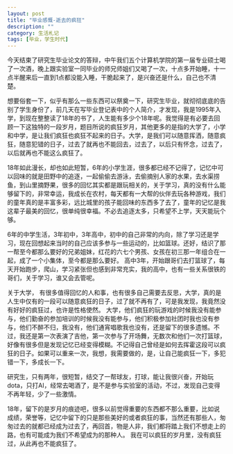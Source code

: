 ```yaml
---
layout: post
title: "毕业感慨-逝去的疯狂"
description: ""
category: 生活札记
tags: [毕业，学生时代]
---
```

今天结束了研究生毕业论文的答辩，中午我们五个计算机学院的第一届专业硕士喝了一次酒，晚上跟实验室一同毕业的师兄师姐们又喝了一次，十点多开始睡，十一点半醒来后一直到1点都没能入睡，干脆起来了，是兴奋还是什么，自己也不清楚。

想要俗套一下，似乎有那么一些东西可以祭奠一下，研究生毕业，就彻彻底底的告别了学生身份了，前几天在写毕业登记表中的个人简介，才发现，我是1995年入学，到现在整整读了18年的书了，人生能有多少个18年呢。我觉得是有必要去回顾一下这独特的一段岁月，题目所说的疯狂岁月，其他更多的是指的大学了，小学和中学，是让我们疯狂也疯狂不起来的日子。大学，是我们可以随意挥洒，随意疯狂，随意犯错的日子，过去了就再也不能回去，过去了，以后只有怀念，过去了，以后就再也不能这么疯狂了。


18年如此漫长，却也如此短暂，6年的小学生涯，很多都已经不记得了，记忆中可以回味的就是田野中的追逐，一起偷偷去游泳，去偷摘别人家的水果，去水渠捞鱼，到山里摘野果，很多的回忆其实都是跟玩相关的，关于学习，真的没有什么能够留下的，非常幸运，我成长在农村，每天都有一大帮的伙伴去玩各种游戏，我们的童年真的是丰富多彩，远比城里的孩子能回味的东西多了去了，童年的记忆是我这辈子最美的回忆，很单纯很幸福。不必去追逐太多，只希望不上学，天天能玩个够。

6年的中学生活，3年初中，3年高中，初中的自己非常的内向，除了学习还是学习，现在回想起来当时的自己应该多参与一些运动的，比如篮球。还好，结识了那一帮至今都那么要好的兄弟姐妹，红花的六七个男孩、女孩在初三那一年组合在一起，成了一个小集体，至今都是那么要好。
高中3年，开始跟哥们去打篮球了，每天开始跑步，爬山，学习紧张但也感到非常充实，我的高中，也有一些关系很铁的哥们，关于学习，谁又会去管呢。


关于大学， 有很多值得回忆的人和事，也有很多自己需要去反思，大学，真的是人生中仅有的一段可以随意疯狂的日子，过了就不再有了，可是我发现，我竟然没有好好的疯狂过，也许是性格使然。
大学，他们疯狂的玩游戏的时候我没有能参与，他们勤奋的参加培训的时候我没有能参与，他们积极参加社团时我也没有参与，他们不醉不归，我没有，他们通宵唱歌我也没有，还是留下的很多遗憾。不过，我还是第一次表演了吉他，第一次参与了开场舞，无数次和他们一次打篮球，好像有很多但是发现记忆已经变得模糊。不记得自己曾经是如何去挥霍这段可以疯狂的日子。如果可以重来一次，我想，我需要做的，是，让自己能疯狂一下，多犯错一下，多成长一下。

研究生，只有两年，很短暂，结交了一帮球友，打球，能让我很兴奋，开始玩dota，只打AI，经常去喝酒了，是不是参与实验室的活动，不过，发现自己变得不再年轻，少了一些激情。

18年，留下的是岁月的痕迹吧，很多以前觉得重要的东西都不那么重要，比如说成绩，荣誉等，记忆中留下的只是那些美好的或者疯狂的事，当然还有那些人，匆匆过去的就都已经成为过去了，再回首，物是人非，我们都将踏上我们不想走上的路，也有可能成为我们不希望成为的那种人。
我在可以疯狂的岁月里，没有疯狂过，从此再也不能疯狂了。
